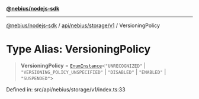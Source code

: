 [**@nebius/nodejs-sdk**](../../../../../README.md)

---

[@nebius/nodejs-sdk](../../../../../README.md) / [api/nebius/storage/v1](../README.md) / VersioningPolicy

# Type Alias: VersioningPolicy

> **VersioningPolicy** = [`EnumInstance`](../../../../../runtime/protos/enum/type-aliases/EnumInstance.md)\<`"UNRECOGNIZED"` \| `"VERSIONING_POLICY_UNSPECIFIED"` \| `"DISABLED"` \| `"ENABLED"` \| `"SUSPENDED"`\>

Defined in: src/api/nebius/storage/v1/index.ts:33
